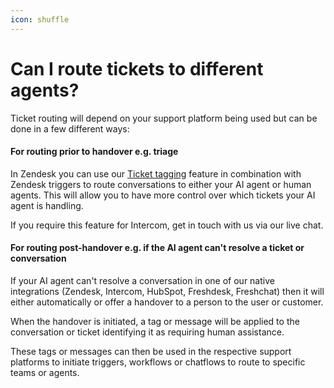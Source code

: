 ```yaml
---
icon: shuffle
---
```


# Can I route tickets to different agents?

Ticket routing will depend on your support platform being used but can be done in a few different ways:

#### For routing prior to handover e.g. triage

In Zendesk you can use our [Ticket tagging](../../features/channels/zendesk/zendesk-tagging-+-sentiment.md) feature in combination with Zendesk triggers to route conversations to either your AI agent or human agents. This will allow you to have more control over which tickets your AI agent is handling.

If you require this feature for Intercom, get in touch with us via our live chat.

#### For routing post-handover e.g. if the AI agent can't resolve a ticket or conversation

If your AI agent can't resolve a conversation in one of our native integrations (Zendesk, Intercom, HubSpot, Freshdesk, Freshchat) then it will either automatically or offer a handover to a person to the user or customer.

When the handover is initiated, a tag or message will be applied to the conversation or ticket identifying it as requiring human assistance.

These tags or messages can then be used in the respective support platforms to initiate triggers, workflows or chatflows to route to specific teams or agents.

